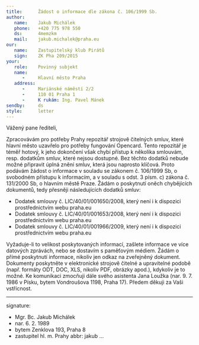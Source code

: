 ```yaml
---
title:      Žádost o informace dle zákona č. 106/1999 Sb.
author:
   name:    Jakub Michálek
   phone:   +420 775 978 550
   ds:      4memzkm
   mail:    jakub.michalek@praha.eu
our:
   name:    Zastupitelský klub Pirátů
   sign:    ZK Pha 209/2015
your:
   role:    Povinný subjekt
   name:    
      -     Hlavní město Praha
   address:
      -     Mariánské náměstí 2/2
      -     110 01 Praha 1
      -     K rukám: Ing. Pavel Mánek
sendby:     ds
style:      letter
---
```



Vážený pane řediteli,

Zpracovávám pro potřeby Prahy repozitář strojově čitelných smluv, které hlavní město uzavřelo pro potřeby fungování Opencard. Tento repozitář je téměř hotový, k jeho dokončení však chybí přístup k několika smlouvám, resp. dodatkům smluv, které nejsou dostupné. Bez těchto dodatků nebude možné připravit úplná znění smluv, která jsou naprosto klíčová. Proto podávám žádost o informace v souladu se zákonem č. 106/1999 Sb, o svobodném přístupu k informacím, a v souladu s odst. 3 písm. c) zákona č. 131/2000 Sb, o hlavním městě Praze. Žádám o poskytnutí oněch chybějících dokumentů, tedy přesněji následujících dodatků smluv:

* Dodatek smlouvy č. LIC/40/01/001650/2008, který není i k dispozici prostřednictvím webu praha.eu
* Dodatek smlouvy č. LIC/40/01/001653/2008, který není i k dispozici prostřednictvím webu praha.eu
* Dodatek smlouvy č. LIC/40/01/001966/2009, který není i k dispozici prostřednictvím webu praha.eu

Vyžaduje-li to velikost poskytovaných informací, zašlete informace ve více datových zprávách, nebo se dostavím s paměťovým médiem. Žádám o přímé poskytnutí informace, nikoliv jen odkaz na zveřejněný dokument. Dokumenty poskytněte v elektronické strojově čitelné a upravitelné podobě (např. formáty ODT, DOC, XLS, nikoliv PDF, obrázky apod.), kdykoliv je to možné. Ke komunikaci zmocňuji dále svého asistenta Jana Loužka (nar. 9. 7. 1986 v Písku, bytem Vondroušova 1198, Praha 17). Předem děkuji za Vaši vstřícnost. 

---
signature:
  - Mgr. Bc. Jakub Michálek
  - nar. 6. 2. 1989
  - bytem Zenklova 193, Praha 8
  - zastupitel hl. m. Prahy
abbr:       jakub
...
